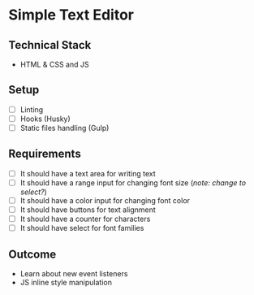 # Simple Text Editor

## Technical Stack

* HTML & CSS and JS

## Setup

* [ ] Linting
* [ ] Hooks (Husky)
* [ ] Static files handling (Gulp)

## Requirements

* [ ] It should have a text area for writing text
* [ ] It should have a range input for changing font size (*note: change to select?*)
* [ ] It should have a color input for changing font color
* [ ] It should have buttons for text alignment
* [ ] It should have a counter for characters
* [ ] It should have select for font families

## Outcome

* Learn about new event listeners
* JS inline style manipulation
